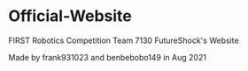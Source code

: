 # Official-Website
FIRST Robotics Competition Team 7130 FutureShock's Website

Made by frank931023 and benbebobo149 in Aug 2021
